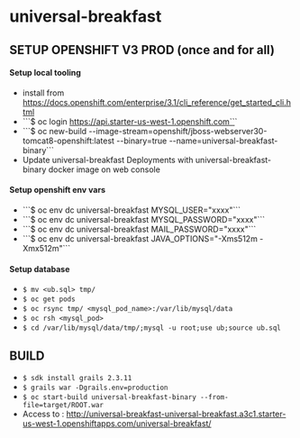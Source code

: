 universal-breakfast
===================

SETUP OPENSHIFT V3 PROD (once and for all)
-----------------------

#### Setup local tooling
* install from https://docs.openshift.com/enterprise/3.1/cli_reference/get_started_cli.html
* ```$ oc login https://api.starter-us-west-1.openshift.com``̀
* ```$ oc new-build --image-stream=openshift/jboss-webserver30-tomcat8-openshift:latest --binary=true --name=universal-breakfast-binary``̀
* Update universal-breakfast Deployments with universal-breakfast-binary docker image on web console
#### Setup openshift env vars
* ```$ oc env dc universal-breakfast MYSQL_USER="xxxx"``̀
* ```$ oc env dc universal-breakfast MYSQL_PASSWORD="xxxx"``̀
* ```$ oc env dc universal-breakfast MAIL_PASSWORD="xxxx"``̀
* ```$ oc env dc universal-breakfast JAVA_OPTIONS="-Xms512m -Xmx512m"``̀
#### Setup database
* ```$ mv <ub.sql> tmp/```
* ```$ oc get pods```
* ```$ oc rsync tmp/ <mysql_pod_name>:/var/lib/mysql/data```
* ```$ oc rsh <mysql_pod>```
* ```$ cd /var/lib/mysql/data/tmp/;mysql -u root;use ub;source ub.sql```

BUILD
-----

* ```$ sdk install grails 2.3.11```
* ```$ grails war -Dgrails.env=production```
* ```$ oc start-build universal-breakfast-binary --from-file=target/ROOT.war```
* Access to : http://universal-breakfast-universal-breakfast.a3c1.starter-us-west-1.openshiftapps.com/universal-breakfast/
